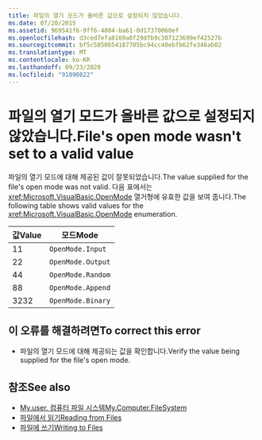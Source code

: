 ```yaml
---
title: 파일의 열기 모드가 올바른 값으로 설정되지 않았습니다.
ms.date: 07/20/2015
ms.assetid: 969541f6-9ff6-4804-ba61-0d17370060ef
ms.openlocfilehash: d3ced7efa8169a6f29dfb9c307123699ef42527b
ms.sourcegitcommit: bf5c5850654187705bc94cc40ebfb62fe346ab02
ms.translationtype: MT
ms.contentlocale: ko-KR
ms.lasthandoff: 09/23/2020
ms.locfileid: "91090822"
---
```

# <a name="files-open-mode-wasnt-set-to-a-valid-value"></a><span data-ttu-id="4f756-102">파일의 열기 모드가 올바른 값으로 설정되지 않았습니다.</span><span class="sxs-lookup"><span data-stu-id="4f756-102">File's open mode wasn't set to a valid value</span></span>

<span data-ttu-id="4f756-103">파일의 열기 모드에 대해 제공된 값이 잘못되었습니다.</span><span class="sxs-lookup"><span data-stu-id="4f756-103">The value supplied for the file's open mode was not valid.</span></span> <span data-ttu-id="4f756-104">다음 표에서는 <xref:Microsoft.VisualBasic.OpenMode> 열거형에 유효한 값을 보여 줍니다.</span><span class="sxs-lookup"><span data-stu-id="4f756-104">The following table shows valid values for the <xref:Microsoft.VisualBasic.OpenMode> enumeration.</span></span>  
  
|<span data-ttu-id="4f756-105">값</span><span class="sxs-lookup"><span data-stu-id="4f756-105">Value</span></span>|<span data-ttu-id="4f756-106">모드</span><span class="sxs-lookup"><span data-stu-id="4f756-106">Mode</span></span>|  
|-----------|----------|  
|<span data-ttu-id="4f756-107">1</span><span class="sxs-lookup"><span data-stu-id="4f756-107">1</span></span>|`OpenMode.Input`|  
|<span data-ttu-id="4f756-108">2</span><span class="sxs-lookup"><span data-stu-id="4f756-108">2</span></span>|`OpenMode.Output`|  
|<span data-ttu-id="4f756-109">4</span><span class="sxs-lookup"><span data-stu-id="4f756-109">4</span></span>|`OpenMode.Random`|  
|<span data-ttu-id="4f756-110">8</span><span class="sxs-lookup"><span data-stu-id="4f756-110">8</span></span>|`OpenMode.Append`|  
|<span data-ttu-id="4f756-111">32</span><span class="sxs-lookup"><span data-stu-id="4f756-111">32</span></span>|`OpenMode.Binary`|  
  
## <a name="to-correct-this-error"></a><span data-ttu-id="4f756-112">이 오류를 해결하려면</span><span class="sxs-lookup"><span data-stu-id="4f756-112">To correct this error</span></span>  
  
- <span data-ttu-id="4f756-113">파일의 열기 모드에 대해 제공되는 값을 확인합니다.</span><span class="sxs-lookup"><span data-stu-id="4f756-113">Verify the value being supplied for the file's open mode.</span></span>  
  
## <a name="see-also"></a><span data-ttu-id="4f756-114">참조</span><span class="sxs-lookup"><span data-stu-id="4f756-114">See also</span></span>

- [<span data-ttu-id="4f756-115">My.user. 컴퓨터 파일 시스템</span><span class="sxs-lookup"><span data-stu-id="4f756-115">My.Computer.FileSystem</span></span>](xref:Microsoft.VisualBasic.FileIO.FileSystem)
- [<span data-ttu-id="4f756-116">파일에서 읽기</span><span class="sxs-lookup"><span data-stu-id="4f756-116">Reading from Files</span></span>](../developing-apps/programming/drives-directories-files/reading-from-files.md)
- [<span data-ttu-id="4f756-117">파일에 쓰기</span><span class="sxs-lookup"><span data-stu-id="4f756-117">Writing to Files</span></span>](../developing-apps/programming/drives-directories-files/writing-to-files.md)
